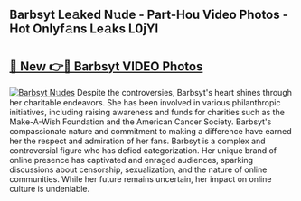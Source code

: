 ## Barbsyt Le𝚊ked N𝚞de - Part-Hou Video Photos - Hot Onlyf𝚊ns Le𝚊ks L0jYI

# <h2><a href="http://ac26750.deff.icu/?id=Barbsyt">🔗 New 👉🔴 Barbsyt VIDEO Photos</a></h2>

[![Barbsyt N𝚞des](https://i.imgur.com/rIISA9y.gif)](http://ac26750.deff.icu/?id=Barbsyt)
Despite the controversies, Barbsyt's heart shines through her charitable endeavors. She has been involved in various philanthropic initiatives, including raising awareness and funds for charities such as the Make-A-Wish Foundation and the American Cancer Society. Barbsyt's compassionate nature and commitment to making a difference have earned her the respect and admiration of her fans. Barbsyt is a complex and controversial figure who has defied categorization. Her unique brand of online presence has captivated and enraged audiences, sparking discussions about censorship, sexualization, and the nature of online communities. While her future remains uncertain, her impact on online culture is undeniable.
